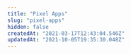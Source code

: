 ```yaml
---
title: "Pixel Apps"
slug: "pixel-apps"
hidden: false
createdAt: "2021-03-17T12:43:04.546Z"
updatedAt: "2021-10-05T19:35:30.048Z"
---
```



<Flex>

<WhatsNextCard
title="accessiBe"
description="Connect to your accessiBe account to provide users with a custom accessibility experience."
linkTo="https://developers.vtex.com/docs/apps/vtex.accessibe"
linkTitle="See more"
/>

<WhatsNextCard
title="Bazaarvoice"
description="Use the Bazaarvoice app to collect engage with customers and collect reviews."
linkTo="https://developers.vtex.com/docs/apps/vtex.bazaarvoice"
linkTitle="See more" />

<WhatsNextCard
title="Cookiebot"
description="Make your use of cookies and online tracking compliant with the Cookiebot app."
linkTo="https://developers.vtex.com/docs/apps/vtex.cookiebot"
linkTitle="See more" />

<WhatsNextCard
title="Cookie Script"
description="Use the Cookie Script app to make your website cookies comply with GDPR and CCPA."
linkTo="https://developers.vtex.com/docs/apps/vtex.cookie-script"
linkTitle="See more" />

<WhatsNextCard
title="Curbside Pickup"
description="Connect to your Curbside account to enable shoppers to coordinate pickup orders through email notifications."
linkTo="https://developers.vtex.com/docs/apps/vtex.curbside-pickup"
linkTitle="See more" />

<WhatsNextCard
title="Elfsight"
description="Use the Elfsight app to add widgets to your store and engage visitors."
linkTo="https://developers.vtex.com/docs/apps/vtex.elfsight"
linkTitle="See more" />

<WhatsNextCard
title="Facebook Business Extension"
description="Connect your store to Facebook services through the FBE platform."
linkTo="https://developers.vtex.com/docs/apps/vtex.facebook-fbe"
linkTitle="See more"/>

<WhatsNextCard
title="Facebook pixel"
description="Connect your store to the Facebook ads services and manage campaigns in real time."
linkTo="https://developers.vtex.com/docs/apps/vtex.facebook-pixel"
linkTitle="See more" />

<WhatsNextCard
title="Google Customer Reviews"
description="Use this free service to collect valuable feedback from shoppers."
linkTo="https://developers.vtex.com/docs/apps/vtex.google-customer-reviews"
linkTitle="See more" />

<WhatsNextCard
title="Iubenda"
description="Configure the Iubenda app to manage consent preferences for the ePrivacy, GDPR, and CCPA."
linkTo="https://developers.vtex.com/docs/apps/vtex.iubenda"
linkTitle="See more" />

<WhatsNextCard
title="Listrak"
description="Connect to Listrak and collect metrics, such as cart abandonment rates."
linkTo="https://developers.vtex.com/docs/apps/vtex.listrak-pixel"
linkTitle="See more" />

<WhatsNextCard
title="PowerReviews"
description="Bring your PowerReviews content into your store"
linkTo="https://developers.vtex.com/docs/apps/vtex.powerreviews"
linkTitle="See more"/>

<WhatsNextCard
title="Speech to Text Search"
description="Use Google Chrome language processing to perform recognition on speech audio data."
linkTo="https://developers.vtex.com/docs/apps/vtexarg.speech-to-text"
linkTitle="See more" />

<WhatsNextCard
title="Suiteshare"
description="Create solutions to attract and capture more customers with the Suiteshare app."
linkTo="https://developers.vtex.com/docs/apps/vtex.suite-share"
linkTitle="See more"/>

<WhatsNextCard
title="Tawk.to"
description="Monitor and chat with the visitors of your website from a free customizable page."
linkTo="https://developers.vtex.com/docs/apps/vtex.tawk-to"
linkTitle="See more" />

<WhatsNextCard
title="TikTok for Business"
description="Connect your store to TikTok to sync your catalog products with TikTok and more."
linkTo="https://developers.vtex.com/docs/apps/vtexbr.tiktok-tbp"
linkTitle="See more" />

<WhatsNextCard
title="Trustpilot"
description="Connect to Trustpilot, an online review community that connects businesses and consumers through genuine feedback."
linkTo="https://developers.vtex.com/docs/apps/vtex.trustpilot"
linkTitle="See more"/>

<WhatsNextCard
title="Wordpress Integration"
description="Bring in blog data from the Wordpress API and create a blog on your store."
linkTo="https://developers.vtex.com/docs/apps/vtex.wordpress-integration"
linkTitle="See more" />

<WhatsNextCard
title="Yotpo Reviews Integration"
description="Use this integration to present Yotpo reviews and ratings on product pages."
linkTo="https://developers.vtex.com/docs/apps/vtex.yotpo"
linkTitle="See more"/>

</Flex>

